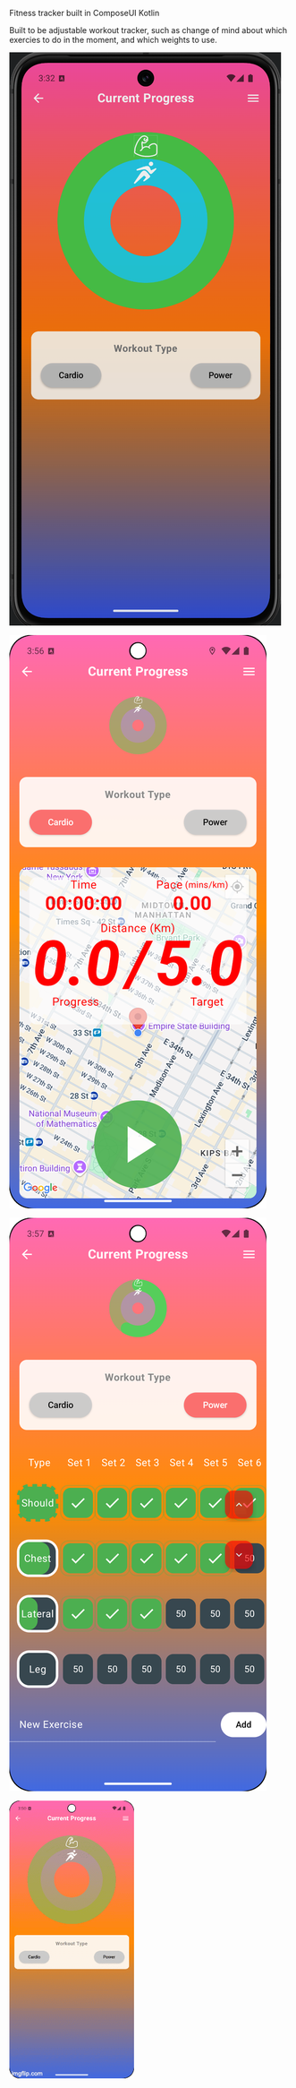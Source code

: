 Fitness tracker built in ComposeUI Kotlin

Built to be adjustable workout tracker, such as change of mind about which exercies to do in the moment, and which weights to use.

![alt text](https://github.com/ohmzi/FitnessTracker/blob/main/screenshots/Fitness%20Tracker%20App.png)

![alt text](https://github.com/ohmzi/FitnessTracker/blob/main/screenshots/CardioScreen.png)

![alt text](https://github.com/ohmzi/FitnessTracker/blob/main/screenshots/WorkoutScreen.png)

![alt text](https://github.com/ohmzi/FitnessTracker/blob/main/screenshots/MainScreen.gif)

